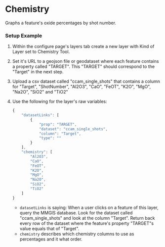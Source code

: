 # Chemistry

Graphs a feature's oxide percentages by shot number.

### Setup Example

1. Within the configure page's layers tab create a new layer with Kind of Layer set to Chemistry Tool.
1. Set it's URL to a geojson file or geodataset where each feature contains a property called "TARGET". This "TARGET" should correspond to the "Target" in the next step.
1. Upload a csv dataset called "ccam_single_shots" that contains a column for "Target", "ShotNumber", "Al2O3", "CaO", "FeOT", "K2O", "MgO", "Na2O", "SiO2" and "TiO2"
1. Use the following for the layer's raw variables:

   ```javascript
   {
       "datasetLinks": [
           {
               "prop": "TARGET",
               "dataset": "ccam_single_shots",
               "column": "Target",
               "type": ""
           }
       ],
       "chemistry": [
           "Al2O3",
           "CaO",
           "FeOT",
           "K2O",
           "MgO",
           "Na2O",
           "SiO2",
           "TiO2"
       ]
   }
   ```

   - `datasetLinks` is saying: When a user clicks on a feature of this layer, query the MMGIS database. Look for the dataset called "ccam_single_shots" and look at the column "Target". Return back every row of the dataset where the feature's property "TARGET"s value equals that of "Target".
   - `chemistry` describes which chemistry columns to use as percentages and it what order.
